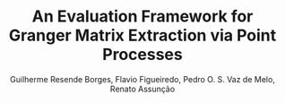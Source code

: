 ---
paperId: 19
author: Guilherme Resende Borges, Flavio Figueiredo, Pedro O. S. Vaz de Melo, Renato Assunção
publicationauthor: Resende Borges, G. et al.
title: An Evaluation Framework for Granger Matrix Extraction via Point Processes
pitch: https://youtu.be/JzJxnoS2_Vc?list=PLldrX-tcWesPs3UXagQ38Dx7POaxGvcNV&t=1778
pdf: --
poster: --
slide: Slide_Guilherme_Resende_Borges.pdf
alt: --
type: Oral & Poster
topic: Machine Learning Methods
link: --
conference: neurips
year: 2018
tags: neurips-2018-op-nf
location: Montreal, Canada
---